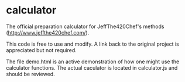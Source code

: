 # calculator
The official preparation calculator for JeffThe420Chef's methods (http://www.jeffthe420chef.com/).

This code is free to use and modify. A link back to the original project is appreciated but not required.

The file demo.html is an active demonstration of how one might use the calculator functions. The actual caculator is located in calculator.js and should be reviewed.

